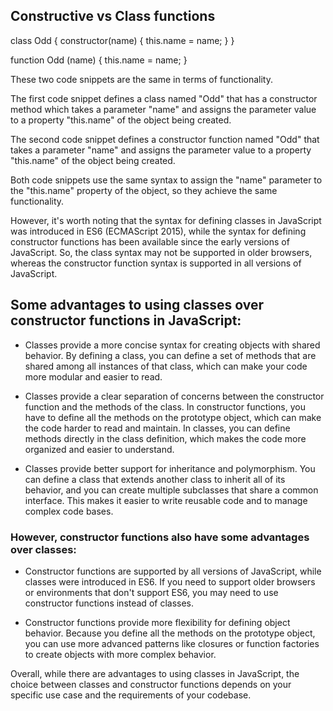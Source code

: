 ## Constructive vs Class functions

class Odd {
  constructor(name) {
    this.name = name;
  }
}

function Odd (name) {
this.name = name;
} 

These two code snippets are the same in terms of functionality.

The first code snippet defines a class named "Odd" that has a constructor method which takes a parameter "name" and assigns the parameter value to a property "this.name" of the object being created.

The second code snippet defines a constructor function named "Odd" that takes a parameter "name" and assigns the parameter value to a property "this.name" of the object being created.

Both code snippets use the same syntax to assign the "name" parameter to the "this.name" property of the object, so they achieve the same functionality.

However, it's worth noting that the syntax for defining classes in JavaScript was introduced in ES6 (ECMAScript 2015), while the syntax for defining constructor functions has been available since the early versions of JavaScript. So, the class syntax may not be supported in older browsers, whereas the constructor function syntax is supported in all versions of JavaScript.

## Some advantages to using classes over constructor functions in JavaScript:

- Classes provide a more concise syntax for creating objects with shared behavior. By defining a class, you can define a set of methods that are shared among all instances of that class, which can make your code more modular and easier to read.

- Classes provide a clear separation of concerns between the constructor function and the methods of the class. In constructor functions, you have to define all the methods on the prototype object, which can make the code harder to read and maintain. In classes, you can define methods directly in the class definition, which makes the code more organized and easier to understand.

- Classes provide better support for inheritance and polymorphism. You can define a class that extends another class to inherit all of its behavior, and you can create multiple subclasses that share a common interface. This makes it easier to write reusable code and to manage complex code bases.

### However, constructor functions also have some advantages over classes:

- Constructor functions are supported by all versions of JavaScript, while classes were introduced in ES6. If you need to support older browsers or environments that don't support ES6, you may need to use constructor functions instead of classes.

- Constructor functions provide more flexibility for defining object behavior. Because you define all the methods on the prototype object, you can use more advanced patterns like closures or function factories to create objects with more complex behavior.

Overall, while there are advantages to using classes in JavaScript, the choice between classes and constructor functions depends on your specific use case and the requirements of your codebase.
